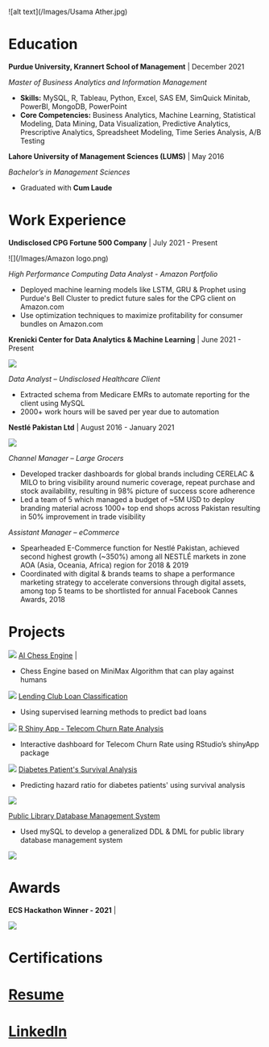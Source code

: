 
![alt text](/Images/Usama Ather.jpg)

# Education 

**Purdue University, Krannert School of Management** | December 2021

*Master of Business Analytics and Information Management* 

- **Skills:** MySQL, R, Tableau, Python, Excel, SAS EM, SimQuick Minitab, PowerBI, MongoDB, PowerPoint
- **Core Competencies:** Business Analytics, Machine Learning, Statistical Modeling, Data Mining, Data Visualization, Predictive Analytics, Prescriptive Analytics, Spreadsheet Modeling, Time Series Analysis, A/B Testing  


**Lahore University of Management Sciences (LUMS)** | May 2016

*Bachelor’s in Management Sciences* 

- Graduated with **Cum Laude**


# Work Experience

**Undisclosed CPG Fortune 500 Company** | July 2021 - Present 

![](/Images/Amazon logo.png)

*High Performance Computing Data Analyst - Amazon Portfolio*

- Deployed machine learning models like LSTM, GRU & Prophet using Purdue's Bell Cluster to predict future sales for the CPG client on Amazon.com
- Use optimization techniques to maximize profitability for consumer bundles on Amazon.com 



**Krenicki Center for Data Analytics & Machine Learning** | June 2021 - Present

![](/Images/KrannertLogo.png)

*Data Analyst – Undisclosed Healthcare Client*

- Extracted schema from Medicare EMRs to automate reporting for the client using MySQL
- 2000+ work hours will be saved per year due to automation 



**Nestlé Pakistan Ltd** |        August 2016 - January 2021

![](/Images/nestle-logo-black-and-white.png)

*Channel Manager – Large Grocers*

- Developed tracker dashboards for global brands including CERELAC & MILO to bring visibility around numeric coverage, repeat purchase and stock availability, resulting in 98% picture of success score adherence
- Led a team of 5 which managed a budget of ~5M USD to deploy branding material across 1000+ top end shops across Pakistan resulting in 50% improvement in trade visibility

*Assistant Manager – eCommerce*

- Spearheaded E-Commerce function for Nestlé Pakistan, achieved second highest growth (~350%) among all NESTLÉ markets in zone AOA (Asia, Oceania, Africa) region for 2018 & 2019
- Coordinated with digital & brands teams to shape a performance marketing strategy to accelerate conversions through digital assets, among top 5 teams to be shortlisted for annual Facebook Cannes Awards, 2018

# Projects

![](/Images/m5af7m.jpg) 
[AI Chess Engine](https://github.com/Usama93-PU/AI-Chess-Engine) |

- Chess Engine based on MiniMax Algorithm that can play against humans




![](/Images/download.png) 
[Lending Club Loan Classification](https://github.com/Usama93-PU/Lending-Club-Loan-Classification)

- Using supervised learning methods to predict bad loans




![](/Images/Telecom-operators-and-reducing-customer-churn.jpg) 
[R Shiny App - Telecom Churn Rate Analysis](https://github.com/Usama93-PU/R-ShinyApp-Telco-Churn-Rate)

- Interactive dashboard for Telecom Churn Rate using RStudio’s shinyApp package




![](/Images/Diabetic_eye_disease_600.jpg) 
[Diabetes Patient's Survival Analysis](https://github.com/Usama93-PU/Diabetes-Patients-Survival-Analysis)

- Predicting hazard ratio for diabetes patients' using survival analysis




![](/Images/1280px-Seattle_Public_Library_logo.svg.png) 

[Public Library Database Management System](https://github.com/Usama93-PU/Public-Library-Database-Management-System)

- Used mySQL to develop a generalized DDL & DML for public library database management system


![](/Images/) 



# Awards

**ECS Hackathon Winner - 2021** |

![](/Images/ECS.jpg)

# Certifications

# [Resume](https://purdue0-my.sharepoint.com/personal/uather_purdue_edu/_layouts/15/onedrive.aspx?id=%2Fpersonal%2Fuather%5Fpurdue%5Fedu%2FDocuments%2FUsama%20Ather%20%2D%20Business%20Analyst%2Epdf&parent=%2Fpersonal%2Fuather%5Fpurdue%5Fedu%2FDocuments&originalPath=aHR0cHM6Ly9wdXJkdWUwLW15LnNoYXJlcG9pbnQuY29tLzpiOi9nL3BlcnNvbmFsL3VhdGhlcl9wdXJkdWVfZWR1L0VUV2hlbDVwRVhwS3E3N3lYQ0F3R1NnQndrVFJ4SEoxLVNnWUxsMkhBakthaWc%5FcnRpbWU9U2x5RC1MOG4yVWc)

# [LinkedIn](https://www.linkedin.com/in/usamaather/)

